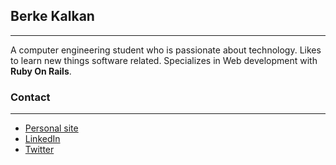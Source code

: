 ## Berke Kalkan
---

A computer engineering student who is passionate about technology. 
Likes to learn new things software related. 
Specializes in Web development with **Ruby On Rails**.
### Contact
---

- [Personal site](https://berkeka.github.io/)
- [LinkedIn](https://www.linkedin.com/in/berkekalkan)
- [Twitter](https://twitter.com/sandwichstalker)
